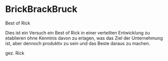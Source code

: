 # BrickBrackBruck
Best of Rick

Dies ist ein Versuch ein Best of Rick in einer verteilten Entwicklung zu etablieren ohne Kenntnis davon zu erlagen, was das Ziel der Unternehmung ist, aber dennoch produktiv zu sein und das Beste daraus zu machen.

gez. Rick
